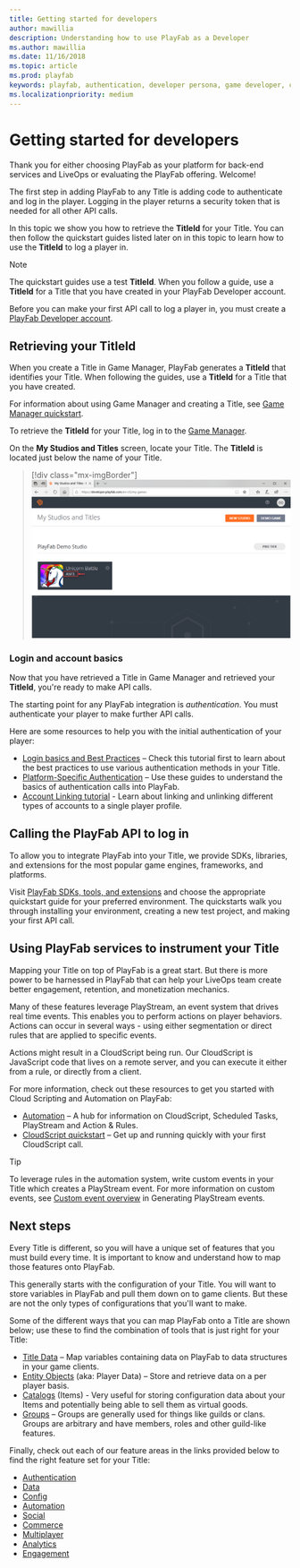 ```yaml
---
title: Getting started for developers
author: mawillia
description: Understanding how to use PlayFab as a Developer
ms.author: mawillia
ms.date: 11/16/2018
ms.topic: article
ms.prod: playfab
keywords: playfab, authentication, developer persona, game developer, catalogs, entities, groups, automation, liveops, player data, cloudscript, playfab features, mobile login, social login
ms.localizationpriority: medium
---
```


# Getting started for developers

Thank you for either choosing PlayFab as your platform for back-end services and LiveOps or evaluating the PlayFab offering. Welcome!

The first step in adding PlayFab to any Title is adding code to authenticate and log in the player. Logging in the player returns a security token that is needed for all other API calls.

In this topic we show you how to retrieve the **TitleId** for your Title. You can then follow the quickstart guides listed later on in this topic to learn how to use the **TitleId** to log a player in.

> [!NOTE]
> The quickstart guides use a test **TitleId**. When you follow a guide, use a **TitleId** for a Title that you have created in your PlayFab Developer account.

Before you can make your first API call to log a player in, you must create a [PlayFab Developer account](pfab-account.md).

## Retrieving your TitleId

When you create a Title in Game Manager, PlayFab generates a **TitleId** that identifies your Title. When following the guides, use a **TitleId** for a Title that you have created.

For information about using Game Manager and creating a Title, see [Game Manager quickstart](../features/config/gamemanager/quickstart.md).

To retrieve the **TitleId** for your Title, log in to the [Game Manager](https://developer.playfab.com/en-us/login).

On the **My Studios and Titles** screen, locate your Title. The **TitleId** is located just below the name of your Title.

> [!div class="mx-imgBorder"]
> ![Game Manager - My Studios and Titles - Title ID](images/my-titlles-titleid.png)  

### Login and account basics

Now that you have retrieved a Title in Game Manager and retrieved your **TitleId**, you're ready to make API calls.

The starting point for any PlayFab integration is *authentication*. You must authenticate your player to make further API calls.

Here are some resources to help you with the initial authentication of your player:

- [Login basics and Best Practices](../features/authentication/login/login-basics-best-practices.md) – Check this tutorial first to learn about the best practices to use various authentication methods in your Title.
- [Platform-Specific Authentication](../features/authentication/platform-specific-authentication/index.md) – Use these guides to understand the basics of authentication calls into PlayFab.
- [Account Linking tutorial](../features/authentication/login/quickstart.md) - Learn about linking and unlinking different types of accounts to a single player profile.

## Calling the PlayFab API to log in

To allow you to integrate PlayFab into your Title, we provide SDKs, libraries, and extensions for the most popular game engines, frameworks, and platforms.

Visit [PlayFab SDKs, tools, and extensions](~/index?#pivot=documentation&panel=sdks) and choose the appropriate quickstart guide for your preferred environment. The quickstarts walk you through installing your environment, creating a new test project, and making your first API call.

## Using PlayFab services to instrument your Title

Mapping your Title on top of PlayFab is a great start. But there is more power to be harnessed in PlayFab that can help your LiveOps team create better engagement, retention, and monetization mechanics.

Many of these features leverage PlayStream, an event system that drives real time events. This enables you to perform actions on player behaviors. Actions can occur in several ways - using either segmentation or direct rules that are applied to specific events.

Actions might result in a CloudScript being run. Our CloudScript is JavaScript code that lives on a remote server, and you can execute it either from a rule, or directly from a client.

For more information, check out these resources to get you started with Cloud Scripting and Automation on PlayFab:

- [Automation](../index?#pivot=documentation&panel=automation) – A hub for information on CloudScript, Scheduled Tasks, PlayStream and Action & Rules.
- [CloudScript quickstart](../features/automation/cloudscript/quickstart.md) – Get up and running quickly with your first CloudScript call.

> [!TIP]
> To leverage rules in the automation system, write custom events in your Title which creates a PlayStream event. For more information on custom events, see [Custom event overview](../features/analytics/metrics/playstream-events.md#custom-event-overview) in Generating PlayStream events.

## Next steps

Every Title is different, so you will have a unique set of features that you must build every time. It is important to know and understand how to map those features onto PlayFab.

This generally starts with the configuration of your Title. You will want to store variables in PlayFab and pull them down on to game clients. But these are not the only types of configurations that you'll want to make.

Some of the different ways that you can map PlayFab onto a Title are shown below; use these to find the combination of tools that is just right for your Title:

- [Title Data](../features/config/titledata/quickstart.md) – Map variables containing data on PlayFab to data structures in your game clients.
- [Entity Objects](../features/data/entities/quickstart.md) (aka: Player Data) – Store and retrieve data on a per player basis.
- [Catalogs](../features/commerce/items/catalogs.md) (Items) - Very useful for storing configuration data about your Items and potentially being able to sell them as virtual goods.
- [Groups](../features/social/groups/using-shared-group-data.md) – Groups are generally used for things like guilds or clans. Groups are arbitrary and have members, roles and other guild-like features.

Finally, check out each of our feature areas in the links provided below to find the right feature set for your Title:

- [Authentication](../index?#pivot=documentation&panel=authentication)
- [Data](../index?#pivot=documentation&panel=data)
- [Config](../index?#pivot=documentation&panel=config)
- [Automation](../index?#pivot=documentation&panel=automation)
- [Social](../index?#pivot=documentation&panel=social)
- [Commerce](../index?#pivot=documentation&panel=commerce)
- [Multiplayer](../index?#pivot=documentation&panel=multiplayer)
- [Analytics](../index?#pivot=documentation&panel=analytics)
- [Engagement](../index?#pivot=documentation&panel=engagement)
